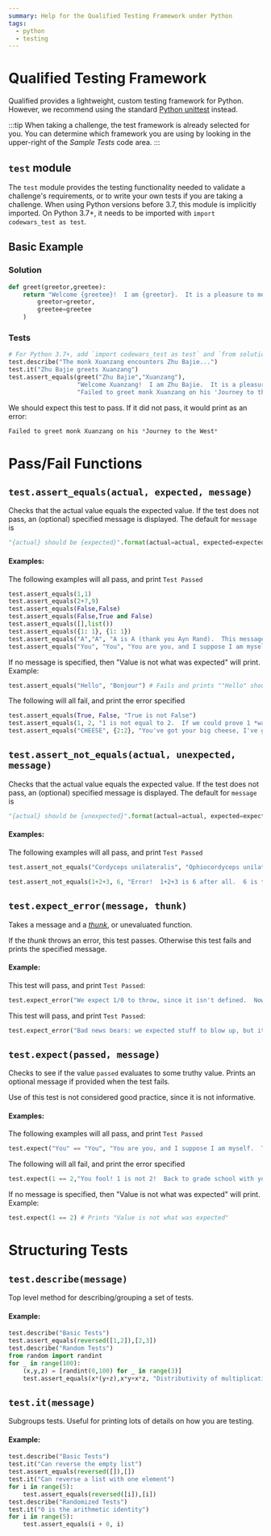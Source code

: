 ```yaml
---
summary: Help for the Qualified Testing Framework under Python
tags:
  - python
  - testing
---
```


# Qualified Testing Framework

Qualified provides a lightweight, custom testing framework for Python. However, we recommend using the standard [Python unittest](/reference/languages/python/unittest) instead.

:::tip
When taking a challenge, the test framework is already selected for you.  You can determine which framework you are using by looking in the upper-right of the _Sample Tests_ code area.
:::

## `test` module

The `test` module provides the testing functionality needed to validate a challenge's requirements, or to write your own tests if you are taking a challenge. When using Python versions before 3.7, this module is implicitly imported. On Python 3.7+, it needs to be imported with `import codewars_test as test`.

## Basic Example

### Solution

```python
def greet(greetor,greetee):
    return "Welcome {greetee}!  I am {greetor}.  It is a pleasure to meet!".format(
        greetor=greetor,
        greetee=greetee
    )
```

### Tests

```python
# For Python 3.7+, add `import codewars_test as test` and `from solution import greet`
test.describe("The monk Xuanzang encounters Zhu Bajie...")
test.it("Zhu Bajie greets Xuanzang")
test.assert_equals(greet("Zhu Bajie","Xuanzang"),
                   "Welcome Xuanzang!  I am Zhu Bajie.  It is a pleasure to meet!",
                   "Failed to greet monk Xuanzang on his 'Journey to the West'")
```

We should expect this test to pass. If it did not pass, it would print as an error:

```python
Failed to greet monk Xuanzang on his *Journey to the West*
```

# Pass/Fail Functions

## `test.assert_equals(actual, expected, message)`

Checks that the actual value equals the expected value. If the test does not pass, an (optional) specified message is displayed. The default for `message` is

```python
"{actual} should be {expected}".format(actual=actual, expected=expected)
```

#### Examples:

The following examples will all pass, and print `Test Passed`

```python
test.assert_equals(1,1)
test.assert_equals(2+7,9)
test.assert_equals(False,False)
test.assert_equals(False,True and False)
test.assert_equals([],list())
test.assert_equals({1: 1}, {1: 1})
test.assert_equals("A","A", "A is A (thank you Ayn Rand).  This message will not get printed.")
test.assert_equals("You", "You", "You are you, and I suppose I am myself.  This message will not get printed.")
```

If no message is specified, then "Value is not what was expected" will print. Example:

```python
test.assert_equals("Hello", "Bonjour") # Fails and prints ""Hello" should be "Bonjour""
```

The following will all fail, and print the error specified

```python
test.assert_equals(True, False, "True is not False")
test.assert_equals(1, 2, "1 is not equal to 2.  If we could prove 1 *was* 2, all the mathematicians would have to quit and get real jobs pouring cement and emptying latrines")
test.assert_equals("CHEESE", {2:2}, "You've got your big cheese, I've got my hash type")
```

## `test.assert_not_equals(actual, unexpected, message)`

Checks that the actual value equals the expected value. If the test does not pass, an (optional) specified message is displayed. The default for `message` is

```python
"{actual} should be {unexpected}".format(actual=actual, expected=expected)
```

#### Examples:

The following examples will all pass, and print `Test Passed`

```python
test.assert_not_equals("Cordyceps unilateralis", "Ophiocordyceps unilateralis sensu lato", "These two fungi are apparently different. This message will not get printed")
```

```python
test.assert_not_equals(1+2+3, 6, "Error!  1+2+3 is 6 after all.  6 is the one and only perfect, triangular number.")
```

## `test.expect_error(message, thunk)`

Takes a message and a [*thunk*](https://en.wikipedia.org/wiki/Thunk), or unevaluated function.

If the *thunk* throws an error, this test passes. Otherwise this test fails and prints the specified message.

#### Example:

This test will pass, and print `Test Passed`:

```python
test.expect_error("We expect 1/0 to throw, since it isn't defined.  Now, if our underlying manifold was the Reimann sphere, things would be different.  This message will not get printed.", lambda : 1 / 0)
```

This test will pass, and print `Test Passed`:

```python
test.expect_error("Bad news bears: we expected stuff to blow up, but it was okay after all!", lambda : 1 + 1)
```

## `test.expect(passed, message)`

Checks to see if the value `passed` evaluates to some truthy value. Prints an optional message if provided when the test fails.

Use of this test is not considered good practice, since it is not informative.

#### Examples:

The following examples will all pass, and print `Test Passed`

```python
test.expect("You" == "You", "You are you, and I suppose I am myself.  This message will not get printed.")
```

The following will all fail, and print the error specified

```python
test.expect(1 == 2,"You fool! 1 is not 2!  Back to grade school with you!")
```

If no message is specified, then "Value is not what was expected" will print. Example:

```python
test.expect(1 == 2) # Prints "Value is not what was expected"
```

# Structuring Tests

## `test.describe(message)`

Top level method for describing/grouping a set of tests.

#### Example:

```python
test.describe("Basic Tests")
test.assert_equals(reversed([1,2]),[2,3])
test.describe("Random Tests")
from random import randint
for _ in range(100):
    (x,y,z) = [randint(0,100) for _ in range(3)]
    test.assert_equals(x*(y+z),x*y+x*z, "Distributivity of multiplication over addition failed: x = {x}, y = {y}, z = {z}".format(x=x,y=y,z=z))
```

## `test.it(message)`

Subgroups tests. Useful for printing lots of details on how you are testing.

#### Example:

```python
test.describe("Basic Tests")
test.it("Can reverse the empty list")
test.assert_equals(reversed([]),[])
test.it("Can reverse a list with one element")
for i in range(5):
    test.assert_equals(reversed([i]),[i])
test.describe("Randomized Tests")
test.it("0 is the arithmetic identity")
for i in range(5):
    test.assert_equals(i + 0, i)
```
